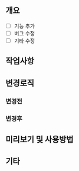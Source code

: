 <!-- 
1. 제목은 한 줄로 작성 
2. 제목은 50자 이내
3.[말머리] 제목
4. 제목 끝에 마침표 x
5. 제목은 명령문으로, 과거형 x
* 제목 말머리 종류
수정: 기존 코드 수정
생성: 새로 만들기
삭제
추가: 기존 코드 수정하지 않고 추가
-->


## 개요
<!-- 작업 배경 (작업한 이유) 간략히 작성 -->
- [ ] 기능 추가
- [ ] 버그 수정
- [ ] 기타 수정

## 작업사항
<!-- 작업한 내용 작성 -->

## 변경로직
### 변경전


### 변경후


## 미리보기 및 사용방법
<!-- 미리보기 파일 첨부와 함께 사용 방법 작성. 이미지, 동영상 등 작업 내용을 확인할 수 있는 파일 첨부 -->

## 기타
<!-- 작업한 파일 이름 작성 -->
